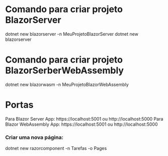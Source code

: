 # Comando para criar projeto BlazorServer
dotnet new blazorserver -n MeuProjetoBlazorServer
dotnet new blazorserver

# Comando para criar projeto BlazorSerberWebAssembly
dotnet new blazorwasm -n MeuProjetoBlazorWebAssembly

# Portas
Para Blazor Server App: https://localhost:5001 ou http://localhost:5000
Para Blazor WebAssembly App: https://localhost:5001 ou http://localhost:5000

### Criar uma nova página: 
dotnet new razorcomponent -n Tarefas -o Pages